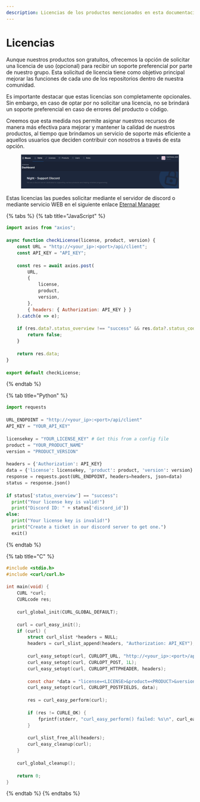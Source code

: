 ```yaml
---
description: Licencias de los productos mencionados en esta documentación
---
```


# Licencias

Aunque nuestros productos son gratuitos, ofrecemos la opción de solicitar una licencia de uso (opcional) para recibir un soporte preferencial por parte de nuestro grupo. Esta solicitud de licencia tiene como objetivo principal mejorar las funciones de cada uno de los repositorios dentro de nuestra comunidad.

Es importante destacar que estas licencias son completamente opcionales. Sin embargo, en caso de optar por no solicitar una licencia, no se brindará un soporte preferencial en caso de errores del producto o código.

Creemos que esta medida nos permite asignar nuestros recursos de manera más efectiva para mejorar y mantener la calidad de nuestros productos, al tiempo que brindamos un servicio de soporte más eficiente a aquellos usuarios que deciden contribuir con nosotros a través de esta opción.

<figure><img src="../.gitbook/assets/Captura de pantalla 2023-12-04 110759.png" alt=""><figcaption></figcaption></figure>

Estas licencias las puedes solicitar mediante el servidor de discord o mediante servicio WEB en el siguiente enlace [Eternal Manager](broken-reference)

{% tabs %}
{% tab title="JavaScript" %}
```javascript
import axios from "axios";

async function checkLicense(license, product, version) {
	const URL = "http://<your_ip>:<port>/api/client";
	const API_KEY = "API_KEY";

	const res = await axios.post(
		URL,
		{
			license,
			product,
			version,
		},
		{ headers: { Authorization: API_KEY } }
	).catch(e => e);

	if (res.data?.status_overview !== "success" && res.data?.status_code !== 200) {
		return false;
	}

	return res.data;
}

export default checkLicense;
```
{% endtab %}

{% tab title="Python" %}
```python
import requests

URL_ENDPOINT = "http://<your_ip>:<port>/api/client"
API_KEY = "YOUR_API_KEY"

licensekey = "YOUR_LICENSE_KEY" # Get this from a config file
product = "YOUR_PRODUCT_NAME"
version = "PRODUCT_VERSION"

headers = {'Authorization': API_KEY}
data = {'license': licensekey, 'product': product, 'version': version}
response = requests.post(URL_ENDPOINT, headers=headers, json=data)
status = response.json()

if status['status_overview'] == "success":
  print("Your license key is valid!")
  print("Discord ID: " + status['discord_id'])
else:
  print("Your license key is invalid!")
  print("Create a ticket in our discord server to get one.")
  exit()
```
{% endtab %}

{% tab title="C" %}
```c
#include <stdio.h>
#include <curl/curl.h>

int main(void) {
    CURL *curl;
    CURLcode res;

    curl_global_init(CURL_GLOBAL_DEFAULT);

    curl = curl_easy_init();
    if (curl) {
        struct curl_slist *headers = NULL;
        headers = curl_slist_append(headers, "Authorization: API_KEY");

        curl_easy_setopt(curl, CURLOPT_URL, "http://<your_ip>:<port>/api/client");
        curl_easy_setopt(curl, CURLOPT_POST, 1L);
        curl_easy_setopt(curl, CURLOPT_HTTPHEADER, headers);

        const char *data = "license=<LICENSE>&product=<PRODUCT>&version=<VERSION>";
        curl_easy_setopt(curl, CURLOPT_POSTFIELDS, data);

        res = curl_easy_perform(curl);

        if (res != CURLE_OK) {
            fprintf(stderr, "curl_easy_perform() failed: %s\n", curl_easy_strerror(res));
        }

        curl_slist_free_all(headers);
        curl_easy_cleanup(curl);
    }

    curl_global_cleanup();

    return 0;
}
```
{% endtab %}
{% endtabs %}
